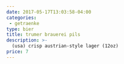 ```yaml
---
date: 2017-05-17T13:03:58-04:00
categories: 
 - getraenke
type: bier
title: trumer brauerei pils
description: >-
  (usa) crisp austrian-style lager (12oz)
price: 7
---
```

